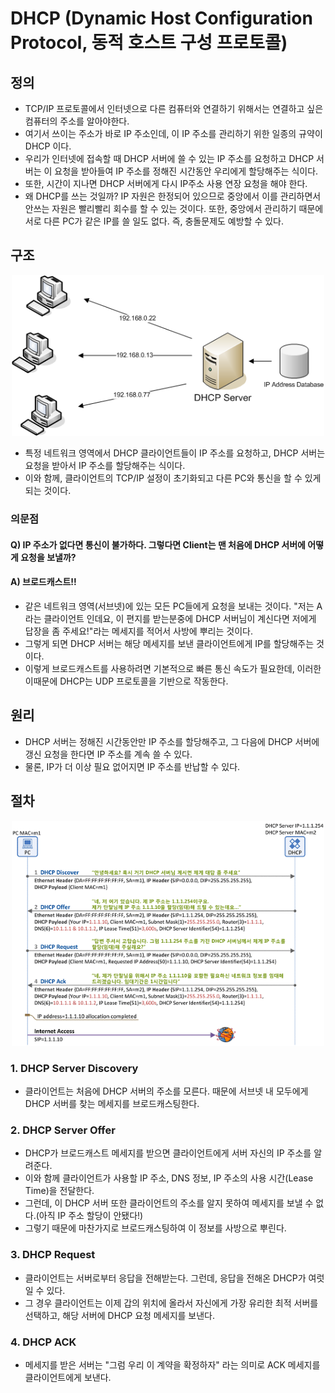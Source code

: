 # DHCP (Dynamic Host Configuration Protocol, 동적 호스트 구성 프로토콜)
## 정의
- TCP/IP 프로토콜에서 인터넷으로 다른 컴퓨터와 연결하기 위해서는 연결하고 싶은 컴퓨터의 주소를 알아야한다. 
- 여기서 쓰이는 주소가 바로 IP 주소인데, 이 IP 주소를 관리하기 위한 일종의 규약이 DHCP 이다.
- 우리가 인터넷에 접속할 때 DHCP 서버에 쓸 수 있는 IP 주소를 요청하고 DHCP 서버는 이 요청을 받아들여 IP 주소를 정해진 시간동안 우리에게 할당해주는 식이다. 
- 또한, 시간이 지나면 DHCP 서버에게 다시 IP주소 사용 연장 요청을 해야 한다.
- 왜 DHCP를 쓰는 것일까? IP 자원은 한정되어 있으므로 중앙에서 이를 관리하면서 안쓰는 자원은 빨리빨리 회수를 할 수 있는 것이다. 또한, 중앙에서 관리하기 때문에 서로 다른 PC가 같은 IP를 쓸 일도 없다. 즉, 충돌문제도 예방할 수 있다.

## 구조
<p align="center"><img src="../images/dhcp.png" width="500"></p>

- 특정 네트워크 영역에서 DHCP 클라이언트들이 IP 주소를 요청하고, DHCP 서버는 요청을 받아서 IP 주소를 할당해주는 식이다. 
- 이와 함께, 클라이언트의 TCP/IP 설정이 초기화되고 다른 PC와 통신을 할 수 있게되는 것이다.

### 의문점
#### Q) IP 주소가 없다면 통신이 불가하다. 그렇다면 Client는 맨 처음에 DHCP 서버에 어떻게 요청을 보낼까?
#### A) 브로드캐스트!!
- 같은 네트워크 영역(서브넷)에 있는 모든 PC들에게 요청을 보내는 것이다. "저는 A 라는 클라이언트 인데요, 이 편지를 받는분중에 DHCP 서버님이 계신다면 저에게 답장을 좀 주세요!"라는 메세지를 적어서 사방에 뿌리는 것이다. 
- 그렇게 되면 DHCP 서버는 해당 메세지를 보낸 클라이언트에게 IP를 할당해주는 것이다. 
- 이렇게 브로드캐스트를 사용하려면 기본적으로 빠른 통신 속도가 필요한데, 이러한 이때문에 DHCP는 UDP 프로토콜을 기반으로 작동한다.

## 원리
- DHCP 서버는 정해진 시간동안만 IP 주소를 할당해주고, 그 다음에 DHCP 서버에 갱신 요청을 한다면 IP 주소를 계속 쓸 수 있다.
- 물론, IP가 더 이상 필요 없어지면 IP 주소를 반납할 수 있다.

## 절차
<p align="center"><img src="../images/dhcp_procedure.gif" width="500"></p>

### 1. DHCP Server Discovery
- 클라이언트는 처음에 DHCP 서버의 주소를 모른다. 때문에 서브넷 내 모두에게 DHCP 서버를 찾는 메세지를 브로드캐스팅한다.

### 2. DHCP Server Offer
- DHCP가 브로드캐스트 메세지를 받으면 클라이언트에게 서버 자신의 IP 주소를 알려준다. 
- 이와 함께 클라이언트가 사용할 IP 주소, DNS 정보, IP 주소의 사용 시간(Lease Time)을 전달한다. 
- 그런데, 이 DHCP 서버 또한 클라이언트의 주소를 알지 못하여 메세지를 보낼 수 없다.(아직 IP 주소 할당이 안됐다!) 
- 그렇기 때문에 마찬가지로 브로드캐스팅하여 이 정보를 사방으로 뿌린다. 

### 3. DHCP Request
- 클라이언트는 서버로부터 응답을 전해받는다. 그런데, 응답을 전해온 DHCP가 여럿일 수 있다. 
- 그 경우 클라이언트는 이제 갑의 위치에 올라서 자신에게 가장 유리한 최적 서버를 선택하고, 해당 서버에 DHCP 요청 메세지를 보낸다.

### 4. DHCP ACK
- 메세지를 받은 서버는 "그럼 우리 이 계약을 확정하자" 라는 의미로 ACK 메세지를 클라이언트에게 보낸다.
